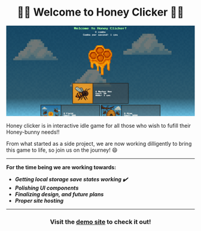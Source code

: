 <h1 align="center">🐝🍯 Welcome to Honey Clicker 🍯🐝</h1>

<img src="https://github.com/riley-ad-clark/image-collection/raw/main/honeyclickergif.gif">

Honey clicker is in interactive idle game for all those who wish to fufill their Honey-bunny needs!!

From what started as a side project, we are now working dilligently to bring this game to life, so join us on the journey! 😄

***

<strong>For the time being we are working towards:<strong>
<em>
  <ul>
    <li>Getting local storage save states working ✔️</li> 
    <li>Polishing UI components</li>
    <li>Finalizing design, and future plans</li>
    <li>Proper site hosting</li>
  </ul>
</em>

***

<h3 align="center">Visit the <a href="https://AmirMohammadi-1.github.io/Honey-Clicker-V1/Game.html" target="_blank">demo site</a> to check it out!</h3>
